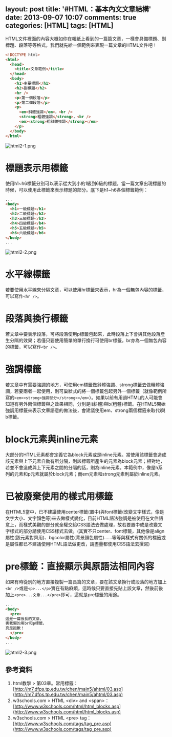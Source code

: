 layout: post
title: '#HTML：基本內文文章結構'
date: 2013-09-07 10:07
comments: true
categories: [HTML]
tags: [HTML]
---
HTML文件裡面的內容大概如你在報紙上看到的一篇篇文章，一樣會具備標題、副標題、段落等等格式，我們就先給一個範例來表現一篇文章的HTML文件吧！

```html article.html
<!DOCTYPE html>
<html>
  <head>
    <title>文章範例</title>
  </head>
  <body>
    <h1>主要標題</h1>
    <h2>副標題</h2>
    <hr />
    <p>第一個段落</p>
    <p>第二個段落</p>
    <p>
      <em>斜體強調</em>，<br />
      <strong>粗體強調</strong>，<br />
      <em><strong>粗斜體強調</strong></em>
    </p>
  </body>
</html>
```
![html2-1.png](/image/laHLnesBSPOkJMnJa0Dp_html2-1.png)

# 標題表示用標籤
使用h1~h6標籤分別可以表示從大到小的1級到6級的標題，當一篇文章出現標題的時候，可以使用此標籤來表示標題的部分。底下是h1~h6各個標籤範例：
```html header1to6.html
...
<body>
  <h1>一級標題</h1>
  <h2>二級標題</h2>
  <h3>三級標題</h3>
  <h4>四級標題</h4>
  <h5>五級標題</h5>
  <h6>六級標題</h6>
</body>
...
```
![html2-2.png](/image/REVdse98QKmT7WBtIids_html2-2.png)

# 水平線標籤
若要使用水平線來分隔文章，可以使用hr標籤來表示，hr為一個無包內容的標籤，可以寫作`<hr />`。

# 段落與換行標籤
若文章中要表示段落，可將段落使用p標籤包起來，此時段落上下會與其他段落產生分隔的效果；若僅只要使用簡單的單行換行可使用br標籤，br亦為一個無包內容的標籤，可以寫作`<br />`。

# 強調標籤
若文章中有需要強調的地方，可使用em標籤做斜體強調、strong標籤去做粗體強調，若要兩者一起使用，則可巢狀式的將一個標籤包起另外一個標籤（就像範例所寫的`<em><strong>強調部分</strong></em>`）。如果以前有用過HTML的人可能會知道有另外兩個標籤與之效果相同，分別是i(斜體)與b(粗體)標籤。在HTML5開始強調用標籤來表示文章語意的做法後，會建議使用em、strong兩個標籤來取代i與b標籤。

# block元素與inline元素
大部分的HTML元素都會定義它為block元素或是inline元素。當使用該標籤會造成該元素與上下元素自動有所分隔，則該標籤所產生的元素為block元素；相對地，若並不會造成與上下元素之間的分隔的話，則為inline元素。本範例中，像是h系列的元素和p元素就屬於block元素；而em元素和strong元素則屬於inline元素。

# 已被廢棄使用的樣式用標籤
在HTML5當中，已不建議使用center標籤(置中)與font標籤(改變文字樣式，像是文字大小、文字顏色等)來去做樣式變化，目前HTML語法強調是被使用在文件語意上，而樣式美觀的部分就全權交給CSS語法去做處理，故若要置中或是改變文字樣式的部分請使用CSS樣式去做。(其實不只center、font標籤，其他像是align屬性(該元素對齊用)、bgcolor屬性(背景顏色屬性)......等等與樣式有關係的標籤或是屬性都已不建議使用HTML語法做更改，請盡量都使用CSS語法去撰寫)

# pre標籤：直接顯示與原語法相同內容
如果有時從別的地方直接複製一篇長篇的文章，要在該文章換行或段落的地方加上`<br />`或是`<p>...</p>`實在有點麻煩，這時候只要直接先貼上該文章，然後前後加上`<pre>...文章...</pre>`即可，這就是pre標籤的用途。

```html pre.html
...
<body>
  <pre>
這是一篇很長的文章，
害我懶的用br和p標籤，
真是抱歉！
  </pre>
</body>
...
```
![html2-3.png](/image/Dt8qrPkeSymD78W0DmB9_html2-3.png)

## 參考資料
1. html教學 > 第03章。常用標籤：[http://m7.dfps.tp.edu.tw/chen/main5/ahtml/03.asp](http://m7.dfps.tp.edu.tw/chen/main5/ahtml/03.asp)
2. w3schools.com > HTML &lt;div&gt; and &lt;span&gt;：[http://www.w3schools.com/html/html_blocks.asp](http://www.w3schools.com/html/html_blocks.asp)
3. w3schools.com > HTML &lt;pre&gt; tag：[http://www.w3schools.com/tags/tag_pre.asp](http://www.w3schools.com/tags/tag_pre.asp)